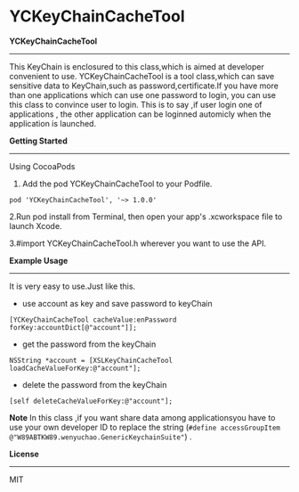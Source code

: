 # YCKeyChainCacheTool
**YCKeyChainCacheTool**

----------
This KeyChain is enclosured to this class,which is aimed at developer convenient to use.
YCKeyChainCacheTool is a tool class,which can save sensitive data to KeyChain,such as password,certificate.If you have more than one applications which can use one password to login, you can use this class to convince user to login. This is to say ,if user login one of applications , the other application can be loginned automicly when the application is launched.

**Getting Started**

----------
Using CocoaPods
1. Add the pod YCKeyChainCacheTool to your Podfile.
```
pod 'YCKeyChainCacheTool', '~> 1.0.0'
```
2.Run pod install from Terminal, then open your app's .xcworkspace file to launch Xcode.

3.#import YCKeyChainCacheTool.h wherever you want to use the API.

**Example Usage**

----------
It is very easy to use.Just like this.

 

 - use account as key and save password to keyChain 
```
[YCKeyChainCacheTool cacheValue:enPassword forKey:accountDict[@"account"]];
```
 - get the password from the keyChain 
```
NSString *account = [XSLKeyChainCacheTool loadCacheValueForKey:@"account"];
```

 - delete the password from the keyChain 
```
[self deleteCacheValueForKey:@"account"];
```
**Note**
In this class ,if you want share data among applicationsyou have to use your own developer ID to replace the string (`#define accessGroupItem @"W89ABTKW89.wenyuchao.GenericKeychainSuite"`) . 

**License**

----------
MIT

  
